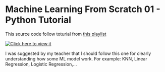 #  Machine Learning From Scratch 01 - Python Tutorial

This source code follow toturial from [this playlist](https://www.youtube.com/watch?v=ngLyX54e1LU&list=PLqnslRFeH2Upcrywf-u2etjdxxkL8nl7E&ab_channel=PythonEngineer)

[![Click here to view it](https://github.com/Huythanh0x/python-file/blob/master/Screenshot%20from%202022-01-15%2021-16-02.png)](https://www.youtube.com/watch?v=ngLyX54e1LU&list=PLqnslRFeH2Upcrywf-u2etjdxxkL8nl7E&ab_channel=PythonEngineer)

I was suggested by my teacher that I should follow this one for clearly understanding how some ML model work. For example: KNN, Linear Regression, Logistic Regression,... 
